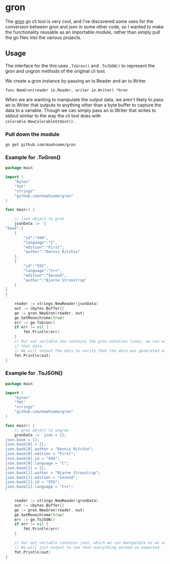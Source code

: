 # gron

The [gron](https://github.com/tomnomnom/gron) go cli tool is very cool, and I've
discovered some uses for the conversion between gron and json in some other code,
so I wanted to make the functionality reusable as an importable module, rather
than simply pull the go files into the various projects.

## Usage

The interface for the this uses `.ToGron()` and `.ToJSON()` to represent the
gron and ungron methods of the original cli tool.

We create a gron instance by passing an io.Reader and an io.Writer.

`func NewGron(reader io.Reader, writer io.Writer) *Gron`

When we are wanting to manipulate the output data, we aren't likely to pass an
io.Writer that outputs to anything other than a byte buffer to capture the data
to a variable.  Though we can simply pass an io.Writer that writes to stdout
similar to the way the cli tool does with `colorable.NewColorableStdout()`.

### Pull down the module

`go get github.com/maahsome/gron`

### Example for .ToGron()

```go
package main

import (
    "bytes"
    "fmt"
    "strings"
    "github.com/maahsome/gron"
)

func main() {

    // json object to gron
    jsonData := `{
"book":[
    {
        "id":"444",
        "language":"C",
        "edition":"First",
        "author":"Dennis Ritchie"
    },
    {
        "id":"555",
        "language":"C++",
        "edition":"Second",
        "author":"Bjarne Stroustrup"
    }
]
}
`
    reader := strings.NewReader(jsonData)
    out := &bytes.Buffer{}
    ge := gron.NewGron(reader, out)
    ge.SetMonochrome(true)
    err := ge.ToGron()
    if err != nil {
        fmt.Println(err)
    }
    // Our out variable now contains the gron notation lines, we can work with
    // that data.
    // We will output the data to verify that the data was generated as expected.
    fmt.Println(out)
}
```

### Example for .ToJSON()

```go
package main

import (
    "bytes"
    "fmt"
    "strings"
    "github.com/maahsome/gron"
)

func main() {
    // gron object to ungron
    gronData := `json = {};
json.book = [];
json.book[0] = {};
json.book[0].author = "Dennis Ritchie";
json.book[0].edition = "First";
json.book[0].id = "444";
json.book[0].language = "C";
json.book[1] = {};
json.book[1].author = "Bjarne Stroustrup";
json.book[1].edition = "second";
json.book[1].id = "555";
json.book[1].language = "C++";
`

    reader := strings.NewReader(gronData)
    out := &bytes.Buffer{}
    ge := gron.NewGron(reader, out)
    ge.SetMonochrome(true)
    err := ge.ToJSON()
    if err != nil {
        fmt.Println(err)
    }

    // Our out variable contains json, which we can manipulate as we need.
    // We will just output to see that everything worked as expected.
    fmt.Println(out)
}
```
